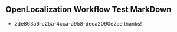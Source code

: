 ## OpenLocalization Workflow Test MarkDown
* 2de863a6-c25a-4cca-a958-deca2090e2ae thanks!

<!--HONumber=Jul16_HO3-->


